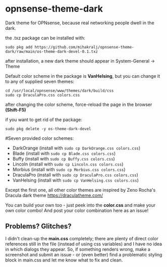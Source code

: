# opnsense-theme-dark
Dark theme for OPNsense, because real networking people dwell in the dark.

the .txz package can be installed with:

    sudo pkg add https://github.com/mihakralj/opnsense-theme-dark/raw/main/os-theme-dark-devel-0.1.txz

after installation, a new dark theme should appear in System-General -> Theme

Default color scheme in the package is **VanHelsing**, but you can change it to any of supplied seven themes:

    cd /usr/local/opnsense/www/themes/dark/build/css
    sudo cp DraculaPro.css colors.css

after changing the color scheme, force-reload the page in the browser **(Shift-F5)**

if you want to get rid of the package:

    sudo pkg delete -y os-theme-dark-devel

#Seven provided color schemes:

- DarkOrange (install with `sudo cp DarkOrange.css colors.css`)
- Blade (install with `sudo cp Blade.css colors.css`)
- Buffy (install with `sudo cp Buffy.css colors.css`)
- Lincoln (install with `sudo cp Lincoln.css colors.css`)
- Morbius (install with `sudo cp Morbius.css colors.css`)
- DraculaPro (install with `sudo cp DraculaPro.css colors.css`)
- VanHelsing (install with `sudo cp VanHelsing.css colors.css`)

Except the first one, all other color themes are inspired by Zeno Rocha's Dracula dark theme https://draculatheme.com/

You can build your own too - just peek into the **color.css** and make your own color combo! And post your color combination here as an issue!

## Problems? Glitches?

I didn't clean-up the **main.css** completely; there are plenty of direct color references still in the file (instead of using css variables) and I have no idea in which dialogs they appear. So, if something renders wrong, make a screenshot and submit an issue - or (even better) find a problematic styling block in main.css and let me know what to fix and clean.
